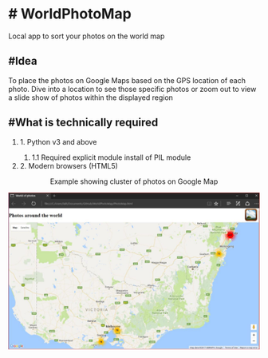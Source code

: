 <h1> # WorldPhotoMap </h1>
Local app to sort your photos on the world map

<h2>#Idea</h2>
<p>
  To place the photos on Google Maps based on the GPS location of each photo. Dive into a location to see those specific photos or zoom out to view a slide show of photos within the displayed region</p>

<h2>#What is technically required</h2>
<ol>
  <li>1. Python v3 and above</li>
    <ol>
      <li>1.1 Required explicit module install of PIL module</li>
    </ol>
  <li>2. Modern browsers (HTML5)</li>
</ol>
<p align="center">
Example showing cluster of photos on Google Map
  <div align="center">
    <img src="https://github.com/lalitparkale/WorldPhotoMap/blob/master/world_of_photos_screen_grab.JPG"/>
    </div>
</p>
